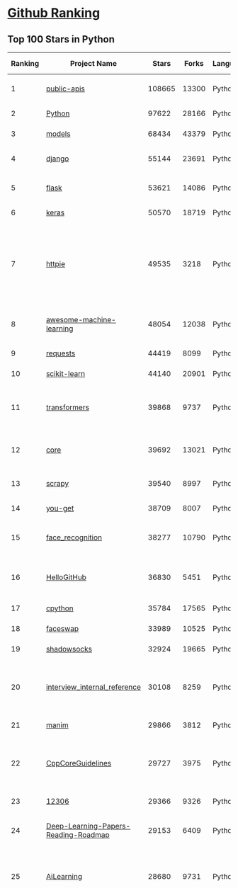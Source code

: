 [Github Ranking](../README.md)
==========

## Top 100 Stars in Python

| Ranking | Project Name | Stars | Forks | Language | Open Issues | Description | Last Commit |
| ------- | ------------ | ----- | ----- | -------- | ----------- | ----------- | ----------- |
| 1 | [public-apis](https://github.com/public-apis/public-apis) | 108665 | 13300 | Python | 237 | A collective list of free APIs for use in software and web development. | 2021-01-23T09:37:22Z |
| 2 | [Python](https://github.com/TheAlgorithms/Python) | 97622 | 28166 | Python | 42 | All Algorithms implemented in Python | 2021-01-24T13:05:21Z |
| 3 | [models](https://github.com/tensorflow/models) | 68434 | 43379 | Python | 1072 | Models and examples built with TensorFlow | 2021-01-24T20:51:07Z |
| 4 | [django](https://github.com/django/django) | 55144 | 23691 | Python | 183 | The Web framework for perfectionists with deadlines. | 2021-01-24T22:11:30Z |
| 5 | [flask](https://github.com/pallets/flask) | 53621 | 14086 | Python | 23 | The Python micro framework for building web applications. | 2021-01-22T08:57:09Z |
| 6 | [keras](https://github.com/keras-team/keras) | 50570 | 18719 | Python | 3179 | Deep Learning for humans | 2021-01-23T20:30:46Z |
| 7 | [httpie](https://github.com/httpie/httpie) | 49535 | 3218 | Python | 147 | As easy as /aitch-tee-tee-pie/ 🥧 Modern, user-friendly command-line HTTP client for the API era. JSON support, colors, sessions, downloads, plugins & more. https://twitter.com/httpie | 2021-01-21T21:50:43Z |
| 8 | [awesome-machine-learning](https://github.com/josephmisiti/awesome-machine-learning) | 48054 | 12038 | Python | 1 | A curated list of awesome Machine Learning frameworks, libraries and software. | 2021-01-20T18:38:00Z |
| 9 | [requests](https://github.com/psf/requests) | 44419 | 8099 | Python | 305 | A simple, yet elegant HTTP library. | 2021-01-24T22:59:47Z |
| 10 | [scikit-learn](https://github.com/scikit-learn/scikit-learn) | 44140 | 20901 | Python | 2299 | scikit-learn: machine learning in Python | 2021-01-25T01:55:49Z |
| 11 | [transformers](https://github.com/huggingface/transformers) | 39868 | 9737 | Python | 527 | 🤗Transformers: State-of-the-art Natural Language Processing for Pytorch and TensorFlow 2.0. | 2021-01-25T01:49:40Z |
| 12 | [core](https://github.com/home-assistant/core) | 39692 | 13021 | Python | 1823 | :house_with_garden: Open source home automation that puts local control and privacy first | 2021-01-25T02:31:45Z |
| 13 | [scrapy](https://github.com/scrapy/scrapy) | 39540 | 8997 | Python | 759 | Scrapy, a fast high-level web crawling & scraping framework for Python. | 2021-01-16T05:49:45Z |
| 14 | [you-get](https://github.com/soimort/you-get) | 38709 | 8007 | Python | 352 | :arrow_double_down: Dumb downloader that scrapes the web | 2021-01-22T00:06:27Z |
| 15 | [face_recognition](https://github.com/ageitgey/face_recognition) | 38277 | 10790 | Python | 570 | The world's simplest facial recognition api for Python and the command line | 2020-12-19T11:44:26Z |
| 16 | [HelloGitHub](https://github.com/521xueweihan/HelloGitHub) | 36830 | 5451 | Python | 31 | :octocat: Find pearls on open-source seashore 分享 GitHub 上有趣、入门级的开源项目 | 2020-12-27T17:01:55Z |
| 17 | [cpython](https://github.com/python/cpython) | 35784 | 17565 | Python | 1434 | The Python programming language | 2021-01-24T23:36:04Z |
| 18 | [faceswap](https://github.com/deepfakes/faceswap) | 33989 | 10525 | Python | 8 | Deepfakes Software For All | 2021-01-23T15:56:15Z |
| 19 | [shadowsocks](https://github.com/shadowsocks/shadowsocks) | 32924 | 19665 | Python | 448 | None | 2019-11-06T02:01:03Z |
| 20 | [interview_internal_reference](https://github.com/0voice/interview_internal_reference) | 30108 | 8259 | Python | 23 | 2020年最新总结，阿里，腾讯，百度，美团，头条等技术面试题目，以及答案，专家出题人分析汇总。 | 2020-10-17T02:49:24Z |
| 21 | [manim](https://github.com/3b1b/manim) | 29866 | 3812 | Python | 343 | Animation engine for explanatory math videos | 2021-01-24T00:19:22Z |
| 22 | [CppCoreGuidelines](https://github.com/isocpp/CppCoreGuidelines) | 29727 | 3975 | Python | 184 | The C++ Core Guidelines are a set of tried-and-true guidelines, rules, and best practices about coding in C++ | 2021-01-23T14:23:57Z |
| 23 | [12306](https://github.com/testerSunshine/12306) | 29366 | 9326 | Python | 254 | 12306智能刷票，订票 | 2021-01-11T03:52:27Z |
| 24 | [Deep-Learning-Papers-Reading-Roadmap](https://github.com/floodsung/Deep-Learning-Papers-Reading-Roadmap) | 29153 | 6409 | Python | 81 | Deep Learning papers reading roadmap for anyone who are eager to learn this amazing tech! | 2021-01-24T13:19:16Z |
| 25 | [AiLearning](https://github.com/apachecn/AiLearning) | 28680 | 9731 | Python | 33 | AiLearning: 机器学习 - MachineLearning - ML、深度学习 - DeepLearning - DL、自然语言处理 NLP | 2021-01-20T16:02:37Z |
| 26 | [funNLP](https://github.com/fighting41love/funNLP) | 28218 | 8351 | Python | 12 | 中英文敏感词、语言检测、中外手机/电话归属地/运营商查询、名字推断性别、手机号抽取、身份证抽取、邮箱抽取、中日文人名库、中文缩写库、拆字词典、词汇情感值、停用词、反动词表、暴恐词表、繁简体转换、英文模拟中文发音、汪峰歌词生成器、职业名称词库、同义词库、反义词库、否定词库、汽车品牌词库、汽车零件词库、连续英文切割、各种中文词向量、公司名字大全、古诗词库、IT词库、财经词库、成语词库、地名词库、历史名人词库、诗词词库、医学词库、饮食词库、法律词库、汽车词库、动物词库、中文聊天语料、中文谣言数据、百度中文问答数据集、句子相似度匹配算法集合、bert资源、文本生成&摘要相关工具、cocoNLP信息抽取工具、国内电话号码正则匹配、清华大学XLORE:中英文跨语言百科知识图谱、清华大学人工智能技术系列报告、自然语言生成、NLU太难了系列、自动对联数据及机器人、用户名黑名单列表、罪名法务名词及分类模型、微信公众号语料、cs224n深度学习自然语言处理课程、中文手写汉字识别、中文自然语言处理 语料/数据集、变量命名神器、分词语料库+代码、任务型对话英文数据集、ASR 语音数据集 + 基于深度学习的中文语音识别系统、笑声检测器、Microsoft多语言数字/单位/如日期时间识别包、中华新华字典数据库及api(包括常用歇后语、成语、词语和汉字)、文档图谱自动生成、SpaCy 中文模型、Common Voice语音识别数据集新版、神经网络关系抽取、基于bert的命名实体识别、关键词(Keyphrase)抽取包pke、基于医疗领域知识图谱的问答系统、基于依存句法与语义角色标注的事件三元组抽取、依存句法分析4万句高质量标注数据、cnocr：用来做中文OCR的Python3包、中文人物关系知识图谱项目、中文nlp竞赛项目及代码汇总、中文字符数据、speech-aligner: 从“人声语音”及其“语言文本”产生音素级别时间对齐标注的工具、AmpliGraph: 知识图谱表示学习(Python)库：知识图谱概念链接预测、Scattertext 文本可视化(python)、语言/知识表示工具：BERT & ERNIE、中文对比英文自然语言处理NLP的区别综述、Synonyms中文近义词工具包、HarvestText领域自适应文本挖掘工具（新词发现-情感分析-实体链接等）、word2word：(Python)方便易用的多语言词-词对集：62种语言/3,564个多语言对、语音识别语料生成工具：从具有音频/字幕的在线视频创建自动语音识别(ASR)语料库、构建医疗实体识别的模型（包含词典和语料标注）、单文档非监督的关键词抽取、Kashgari中使用gpt-2语言模型、开源的金融投资数据提取工具、文本自动摘要库TextTeaser: 仅支持英文、人民日报语料处理工具集、一些关于自然语言的基本模型、基于14W歌曲知识库的问答尝试--功能包括歌词接龙and已知歌词找歌曲以及歌曲歌手歌词三角关系的问答、基于Siamese bilstm模型的相似句子判定模型并提供训练数据集和测试数据集、用Transformer编解码模型实现的根据Hacker News文章标题自动生成评论、用BERT进行序列标记和文本分类的模板代码、LitBank：NLP数据集——支持自然语言处理和计算人文学科任务的100部带标记英文小说语料、百度开源的基准信息抽取系统、虚假新闻数据集、Facebook: LAMA语言模型分析，提供Transformer-XL/BERT/ELMo/GPT预训练语言模型的统一访问接口、CommonsenseQA：面向常识的英文QA挑战、中文知识图谱资料、数据及工具、各大公司内部里大牛分享的技术文档 PDF 或者 PPT、自然语言生成SQL语句（英文）、中文NLP数据增强（EDA）工具、英文NLP数据增强工具 、基于医药知识图谱的智能问答系统、京东商品知识图谱、基于mongodb存储的军事领域知识图谱问答项目、基于远监督的中文关系抽取、语音情感分析、中文ULMFiT-情感分析-文本分类-语料及模型、一个拍照做题程序、世界各国大规模人名库、一个利用有趣中文语料库 qingyun 训练出来的中文聊天机器人、中文聊天机器人seqGAN、省市区镇行政区划数据带拼音标注、教育行业新闻语料库包含自动文摘功能、开放了对话机器人-知识图谱-语义理解-自然语言处理工具及数据、中文知识图谱：基于百度百科中文页面-抽取三元组信息-构建中文知识图谱、masr: 中文语音识别-提供预训练模型-高识别率、Python音频数据增广库、中文全词覆盖BERT及两份阅读理解数据、ConvLab：开源多域端到端对话系统平台、中文自然语言处理数据集、基于最新版本rasa搭建的对话系统、基于TensorFlow和BERT的管道式实体及关系抽取、一个小型的证券知识图谱/知识库、复盘所有NLP比赛的TOP方案、OpenCLaP：多领域开源中文预训练语言模型仓库、UER：基于不同语料+编码器+目标任务的中文预训练模型仓库、中文自然语言处理向量合集、基于金融-司法领域(兼有闲聊性质)的聊天机器人、g2pC：基于上下文的汉语读音自动标记模块、Zincbase 知识图谱构建工具包、诗歌质量评价/细粒度情感诗歌语料库、快速转化「中文数字」和「阿拉伯数字」、百度知道问答语料库、基于知识图谱的问答系统、jieba_fast 加速版的jieba、正则表达式教程、中文阅读理解数据集、基于BERT等最新语言模型的抽取式摘要提取、Python利用深度学习进行文本摘要的综合指南、知识图谱深度学习相关资料整理、维基大规模平行文本语料、StanfordNLP 0.2.0：纯Python版自然语言处理包、NeuralNLP-NeuralClassifier：腾讯开源深度学习文本分类工具、端到端的封闭域对话系统、中文命名实体识别：NeuroNER vs. BertNER、新闻事件线索抽取、2019年百度的三元组抽取比赛：“科学空间队”源码、基于依存句法的开放域文本知识三元组抽取和知识库构建、中文的GPT2训练代码、ML-NLP - 机器学习(Machine Learning)NLP面试中常考到的知识点和代码实现、nlp4han:中文自然语言处理工具集(断句/分词/词性标注/组块/句法分析/语义分析/NER/N元语法/HMM/代词消解/情感分析/拼写检查、XLM：Facebook的跨语言预训练语言模型、用基于BERT的微调和特征提取方法来进行知识图谱百度百科人物词条属性抽取、中文自然语言处理相关的开放任务-数据集-当前最佳结果、CoupletAI - 基于CNN+Bi-LSTM+Attention 的自动对对联系统、抽象知识图谱、MiningZhiDaoQACorpus - 580万百度知道问答数据挖掘项目、brat rapid annotation tool: 序列标注工具、大规模中文知识图谱数据：1.4亿实体、数据增强在机器翻译及其他nlp任务中的应用及效果、allennlp阅读理解:支持多种数据和模型、PDF表格数据提取工具 、 Graphbrain：AI开源软件库和科研工具，目的是促进自动意义提取和文本理解以及知识的探索和推断、简历自动筛选系统、基于命名实体识别的简历自动摘要、中文语言理解测评基准，包括代表性的数据集&基准模型&语料库&排行榜、树洞 OCR 文字识别 、从包含表格的扫描图片中识别表格和文字、语声迁移、Python口语自然语言处理工具集(英文)、 similarity：相似度计算工具包，java编写、海量中文预训练ALBERT模型 、Transformers 2.0 、基于大规模音频数据集Audioset的音频增强 、Poplar：网页版自然语言标注工具、图片文字去除，可用于漫画翻译 、186种语言的数字叫法库、Amazon发布基于知识的人-人开放领域对话数据集 、中文文本纠错模块代码、繁简体转换 、 Python实现的多种文本可读性评价指标、类似于人名/地名/组织机构名的命名体识别数据集 、东南大学《知识图谱》研究生课程(资料)、. 英文拼写检查库 、 wwsearch是企业微信后台自研的全文检索引擎、CHAMELEON：深度学习新闻推荐系统元架构 、 8篇论文梳理BERT相关模型进展与反思、DocSearch：免费文档搜索引擎、 LIDA：轻量交互式对话标注工具 、aili - the fastest in-memory index in the East 东半球最快并发索引 、知识图谱车音工作项目、自然语言生成资源大全 、中日韩分词库mecab的Python接口库、中文文本摘要/关键词提取、汉字字符特征提取器 (featurizer)，提取汉字的特征（发音特征、字形特征）用做深度学习的特征、中文生成任务基准测评 、中文缩写数据集、中文任务基准测评 - 代表性的数据集-基准(预训练)模型-语料库-baseline-工具包-排行榜、PySS3：面向可解释AI的SS3文本分类器机器可视化工具 、中文NLP数据集列表、COPE - 格律诗编辑程序、doccano：基于网页的开源协同多语言文本标注工具 、PreNLP：自然语言预处理库、简单的简历解析器，用来从简历中提取关键信息、用于中文闲聊的GPT2模型：GPT2-chitchat、基于检索聊天机器人多轮响应选择相关资源列表(Leaderboards、Datasets、Papers)、(Colab)抽象文本摘要实现集锦(教程 、词语拼音数据、高效模糊搜索工具、NLP数据增广资源集、微软对话机器人框架 、 GitHub Typo Corpus：大规模GitHub多语言拼写错误/语法错误数据集、TextCluster：短文本聚类预处理模块 Short text cluster、面向语音识别的中文文本规范化、BLINK：最先进的实体链接库、BertPunc：基于BERT的最先进标点修复模型、Tokenizer：快速、可定制的文本词条化库、中文语言理解测评基准，包括代表性的数据集、基准(预训练)模型、语料库、排行榜、spaCy 医学文本挖掘与信息提取 、 NLP任务示例项目代码集、 python拼写检查库、chatbot-list - 行业内关于智能客服、聊天机器人的应用和架构、算法分享和介绍、语音质量评价指标(MOSNet, BSSEval, STOI, PESQ, SRMR)、 用138GB语料训练的法文RoBERTa预训练语言模型 、BERT-NER-Pytorch：三种不同模式的BERT中文NER实验、无道词典 - 有道词典的命令行版本，支持英汉互查和在线查询、2019年NLP亮点回顾、 Chinese medical dialogue data 中文医疗对话数据集 、最好的汉字数字(中文数字)-阿拉伯数字转换工具、 基于百科知识库的中文词语多词义/义项获取与特定句子词语语义消歧、awesome-nlp-sentiment-analysis - 情感分析、情绪原因识别、评价对象和评价词抽取、LineFlow：面向所有深度学习框架的NLP数据高效加载器、中文医学NLP公开资源整理 、MedQuAD：(英文)医学问答数据集、将自然语言数字串解析转换为整数和浮点数、Transfer Learning in Natural Language Processing (NLP) 、面向语音识别的中文/英文发音辞典、Tokenizers：注重性能与多功能性的最先进分词器、CLUENER 细粒度命名实体识别 Fine Grained Named Entity Recognition、 基于BERT的中文命名实体识别、中文谣言数据库、NLP数据集/基准任务大列表、nlp相关的一些论文及代码, 包括主题模型、词向量(Word Embedding)、命名实体识别(NER)、文本分类(Text Classificatin)、文本生成(Text Generation)、文本相似性(Text Similarity)计算等，涉及到各种与nlp相关的算法，基于keras和tensorflow 、Python文本挖掘/NLP实战示例、 Blackstone：面向非结构化法律文本的spaCy pipeline和NLP模型通过同义词替换实现文本“变脸” 、中文 预训练 ELECTREA 模型: 基于对抗学习 pretrain Chinese Model 、albert-chinese-ner - 用预训练语言模型ALBERT做中文NER 、基于GPT2的特定主题文本生成/文本增广、开源预训练语言模型合集、多语言句向量包、编码、标记和实现：一种可控高效的文本生成方法、 英文脏话大列表 、attnvis：GPT2、BERT等transformer语言模型注意力交互可视化、CoVoST：Facebook发布的多语种语音-文本翻译语料库，包括11种语言(法语、德语、荷兰语、俄语、西班牙语、意大利语、土耳其语、波斯语、瑞典语、蒙古语和中文)的语音、文字转录及英文译文、Jiagu自然语言处理工具 - 以BiLSTM等模型为基础，提供知识图谱关系抽取 中文分词 词性标注 命名实体识别 情感分析 新词发现 关键词 文本摘要 文本聚类等功能、用unet实现对文档表格的自动检测，表格重建、NLP事件提取文献资源列表 、 金融领域自然语言处理研究资源大列表、CLUEDatasetSearch - 中英文NLP数据集：搜索所有中文NLP数据集，附常用英文NLP数据集 、medical_NER - 中文医学知识图谱命名实体识别 、(哈佛)讲因果推理的免费书、知识图谱相关学习资料/数据集/工具资源大列表、Forte：灵活强大的自然语言处理pipeline工具集 、Python字符串相似性算法库、PyLaia：面向手写文档分析的深度学习工具包、TextFooler：针对文本分类/推理的对抗文本生成模块、Haystack：灵活、强大的可扩展问答(QA)框架、中文关键短语抽取工具 | 2020-12-22T20:11:33Z |
| 27 | [localstack](https://github.com/localstack/localstack) | 28157 | 2206 | Python | 258 | 💻  A fully functional local AWS cloud stack. Develop and test your cloud & Serverless apps offline! | 2021-01-24T17:55:47Z |
| 28 | [python-patterns](https://github.com/faif/python-patterns) | 27134 | 5629 | Python | 17 | A collection of design patterns/idioms in Python | 2021-01-24T11:40:04Z |
| 29 | [sentry](https://github.com/getsentry/sentry) | 27129 | 3059 | Python | 260 | Sentry is cross-platform application monitoring, with a focus on error reporting. | 2021-01-24T18:30:00Z |
| 30 | [bert](https://github.com/google-research/bert) | 26730 | 7549 | Python | 771 | TensorFlow code and pre-trained models for BERT | 2021-01-19T15:38:26Z |
| 31 | [fastapi](https://github.com/tiangolo/fastapi) | 26267 | 1787 | Python | 630 | FastAPI framework, high performance, easy to learn, fast to code, ready for production | 2021-01-22T20:28:03Z |
| 32 | [jieba](https://github.com/fxsjy/jieba) | 25342 | 6078 | Python | 594 | 结巴中文分词 | 2020-12-05T18:32:32Z |
| 33 | [gym](https://github.com/openai/gym) | 23284 | 6630 | Python | 244 | A toolkit for developing and comparing reinforcement learning algorithms. | 2021-01-21T20:35:39Z |
| 34 | [cheat.sh](https://github.com/chubin/cheat.sh) | 23238 | 1171 | Python | 83 | the only cheat sheet you need | 2021-01-24T14:59:17Z |
| 35 | [DeepFaceLab](https://github.com/iperov/DeepFaceLab) | 23011 | 5277 | Python | 246 | DeepFaceLab is the leading software for creating deepfakes. | 2021-01-21T12:54:30Z |
| 36 | [wtfpython](https://github.com/satwikkansal/wtfpython) | 22986 | 2048 | Python | 41 | What the f*ck Python? | 2021-01-17T08:26:56Z |
| 37 | [Real-Time-Voice-Cloning](https://github.com/CorentinJ/Real-Time-Voice-Cloning) | 22524 | 4327 | Python | 12 | Clone a voice in 5 seconds to generate arbitrary speech in real-time | 2021-01-24T09:41:57Z |
| 38 | [linux-insides](https://github.com/0xAX/linux-insides) | 22251 | 2519 | Python | 42 | A little bit about a linux kernel | 2020-12-20T10:53:37Z |
| 39 | [interactive-coding-challenges](https://github.com/donnemartin/interactive-coding-challenges) | 21740 | 3450 | Python | 58 | 120+ interactive Python coding interview challenges (algorithms and data structures).  Includes Anki flashcards. | 2020-12-11T15:29:16Z |
| 40 | [pipenv](https://github.com/pypa/pipenv) | 21466 | 1586 | Python | 477 |  Python Development Workflow for Humans. | 2021-01-21T10:18:28Z |
| 41 | [mitmproxy](https://github.com/mitmproxy/mitmproxy) | 21307 | 2740 | Python | 224 | An interactive TLS-capable intercepting HTTP proxy for penetration testers and software developers. | 2021-01-24T21:45:31Z |
| 42 | [PayloadsAllTheThings](https://github.com/swisskyrepo/PayloadsAllTheThings) | 21179 | 6312 | Python | 12 | A list of useful payloads and bypass for Web Application Security and Pentest/CTF | 2021-01-25T02:21:16Z |
| 43 | [rich](https://github.com/willmcgugan/rich) | 20644 | 599 | Python | 9 | Rich is a Python library for rich text and beautiful formatting in the terminal. | 2021-01-24T17:52:39Z |
| 44 | [sherlock](https://github.com/sherlock-project/sherlock) | 20365 | 2074 | Python | 73 | 🔎 Hunt down social media accounts by username across social networks | 2021-01-20T22:32:10Z |
| 45 | [airflow](https://github.com/apache/airflow) | 20178 | 7855 | Python | 999 | Apache Airflow - A platform to programmatically author, schedule, and monitor workflows | 2021-01-25T00:05:05Z |
| 46 | [data-science-ipython-notebooks](https://github.com/donnemartin/data-science-ipython-notebooks) | 20106 | 6397 | Python | 16 | Data science Python notebooks: Deep learning (TensorFlow, Theano, Caffe, Keras), scikit-learn, Kaggle, big data (Spark, Hadoop MapReduce, HDFS), matplotlib, pandas, NumPy, SciPy, Python essentials, AWS, and various command lines. | 2020-12-21T20:44:47Z |
| 47 | [django-rest-framework](https://github.com/encode/django-rest-framework) | 20071 | 5505 | Python | 347 | Web APIs for Django. 🎸 | 2021-01-24T20:38:33Z |
| 48 | [d2l-zh](https://github.com/d2l-ai/d2l-zh) | 19783 | 5094 | Python | 6 | 《动手学深度学习》：面向中文读者、能运行、可讨论。中英文版被全球175所大学采用教学。 | 2021-01-25T02:32:54Z |
| 49 | [tornado](https://github.com/tornadoweb/tornado) | 19754 | 5312 | Python | 218 | Tornado is a Python web framework and asynchronous networking library, originally developed at FriendFeed. | 2021-01-18T08:54:04Z |
| 50 | [pytorch-tutorial](https://github.com/yunjey/pytorch-tutorial) | 19450 | 6186 | Python | 75 | PyTorch Tutorial for Deep Learning Researchers | 2020-12-21T07:28:47Z |
| 51 | [Mask_RCNN](https://github.com/matterport/Mask_RCNN) | 19298 | 9215 | Python | 1615 | Mask R-CNN for object detection and instance segmentation on Keras and TensorFlow | 2020-12-18T20:32:59Z |
| 52 | [black](https://github.com/psf/black) | 19252 | 1238 | Python | 400 | The uncompromising Python code formatter | 2021-01-24T16:45:35Z |
| 53 | [ML-From-Scratch](https://github.com/eriklindernoren/ML-From-Scratch) | 18760 | 3648 | Python | 36 | Machine Learning From Scratch. Bare bones NumPy implementations of machine learning models and algorithms with a focus on accessibility. Aims to cover everything from linear regression to deep learning. | 2020-12-21T21:14:19Z |
| 54 | [algorithms](https://github.com/keon/algorithms) | 18628 | 3814 | Python | 149 | Minimal examples of data structures and algorithms in Python | 2021-01-24T14:53:12Z |
| 55 | [python-cheatsheet](https://github.com/gto76/python-cheatsheet) | 18278 | 3578 | Python | 23 | Comprehensive Python Cheatsheet | 2021-01-20T16:26:07Z |
| 56 | [spaCy](https://github.com/explosion/spaCy) | 18099 | 3212 | Python | 92 | 💫 Industrial-strength Natural Language Processing (NLP) with Python and Cython | 2021-01-25T02:29:25Z |
| 57 | [redash](https://github.com/getredash/redash) | 18055 | 3106 | Python | 580 | Make Your Company Data Driven. Connect to any data source, easily visualize, dashboard and share your data. | 2021-01-23T00:03:19Z |
| 58 | [algo](https://github.com/wangzheng0822/algo) | 17742 | 5735 | Python | 129 | 数据结构和算法必知必会的50个代码实现 | 2021-01-23T04:02:28Z |
| 59 | [glances](https://github.com/nicolargo/glances) | 17699 | 1162 | Python | 193 | Glances an Eye on your system. A top/htop alternative for GNU/Linux, BSD, Mac OS and Windows operating systems. | 2021-01-25T00:08:19Z |
| 60 | [NLP-progress](https://github.com/sebastianruder/NLP-progress) | 17674 | 3032 | Python | 26 | Repository to track the progress in Natural Language Processing (NLP), including the datasets and the current state-of-the-art for the most common NLP tasks. | 2021-01-24T13:49:58Z |
| 61 | [macOS-Security-and-Privacy-Guide](https://github.com/drduh/macOS-Security-and-Privacy-Guide) | 17663 | 1240 | Python | 7 | Guide to securing and improving privacy on macOS | 2020-11-11T19:58:48Z |
| 62 | [tqdm](https://github.com/tqdm/tqdm) | 17171 | 886 | Python | 277 | A Fast, Extensible Progress Bar for Python and CLI | 2021-01-24T03:26:14Z |
| 63 | [celery](https://github.com/celery/celery) | 16587 | 3940 | Python | 501 | Distributed Task Queue (development branch) | 2021-01-24T23:34:55Z |
| 64 | [TensorFlow-Course](https://github.com/instillai/TensorFlow-Course) | 15418 | 3129 | Python | 2 | :satellite: Simple and ready-to-use tutorials for TensorFlow  | 2020-12-21T21:15:27Z |
| 65 | [spleeter](https://github.com/deezer/spleeter) | 15379 | 1565 | Python | 97 | Deezer source separation library including pretrained models. | 2021-01-21T16:39:20Z |
| 66 | [examples](https://github.com/pytorch/examples) | 15300 | 7153 | Python | 298 | A set of examples around pytorch in Vision, Text, Reinforcement Learning, etc. | 2021-01-24T20:26:36Z |
| 67 | [jumpserver](https://github.com/jumpserver/jumpserver) | 15110 | 4058 | Python | 130 | JumpServer 是全球首款开源的堡垒机，是符合 4A 的专业运维安全审计系统。 | 2021-01-25T02:55:38Z |
| 68 | [professional-programming](https://github.com/charlax/professional-programming) | 14855 | 1329 | Python | 0 | A collection of full-stack resources for programmers. | 2021-01-18T20:59:14Z |
| 69 | [pyspider](https://github.com/binux/pyspider) | 14833 | 3562 | Python | 277 | A Powerful Spider(Web Crawler) System in Python. | 2020-10-22T04:00:13Z |
| 70 | [toml](https://github.com/toml-lang/toml) | 14756 | 722 | Python | 38 | Tom's Obvious, Minimal Language | 2021-01-23T22:58:48Z |
| 71 | [Depix](https://github.com/beurtschipper/Depix) | 14706 | 1729 | Python | 7 | Recovers passwords from pixelized screenshots | 2021-01-16T10:35:15Z |
| 72 | [detectron2](https://github.com/facebookresearch/detectron2) | 14638 | 3716 | Python | 94 | Detectron2 is FAIR's next-generation platform for object detection and segmentation. | 2021-01-23T17:53:11Z |
| 73 | [bitcoinbook](https://github.com/bitcoinbook/bitcoinbook) | 14629 | 4164 | Python | 70 | Mastering Bitcoin 2nd Edition - Programming the Open Blockchain | 2021-01-24T22:58:34Z |
| 74 | [ipython](https://github.com/ipython/ipython) | 14624 | 4134 | Python | 1470 | Official repository for IPython itself. Other repos in the IPython organization contain things like the website, documentation builds, etc. | 2021-01-24T19:27:17Z |
| 75 | [Awesome-Linux-Software](https://github.com/luong-komorebi/Awesome-Linux-Software) | 14573 | 1519 | Python | 24 | A list of awesome applications, software, tools and other materials for Linux distros.  | 2021-01-24T09:05:14Z |
| 76 | [bokeh](https://github.com/bokeh/bokeh) | 14554 | 3621 | Python | 604 | Interactive Data Visualization in the browser, from  Python | 2021-01-24T21:48:36Z |
| 77 | [sanic](https://github.com/sanic-org/sanic) | 14477 | 1307 | Python | 45 | Async Python 3.6+ web server/framework \| Build fast. Run fast. | 2021-01-25T00:39:25Z |
| 78 | [nginx-proxy](https://github.com/nginx-proxy/nginx-proxy) | 14316 | 2564 | Python | 677 | Automated nginx proxy for Docker containers using docker-gen | 2021-01-10T12:57:27Z |
| 79 | [PySnooper](https://github.com/cool-RR/PySnooper) | 14164 | 877 | Python | 17 | Never use print for debugging again | 2020-12-28T18:13:10Z |
| 80 | [luigi](https://github.com/spotify/luigi) | 14142 | 2214 | Python | 67 | Luigi is a Python module that helps you build complex pipelines of batch jobs. It handles dependency resolution, workflow management, visualization etc. It also comes with Hadoop support built in.  | 2021-01-17T18:35:42Z |
| 81 | [gpt-2](https://github.com/openai/gpt-2) | 13991 | 3557 | Python | 122 | Code for the paper "Language Models are Unsupervised Multitask Learners" | 2021-01-24T05:14:38Z |
| 82 | [Paddle](https://github.com/PaddlePaddle/Paddle) | 13903 | 3435 | Python | 2329 | PArallel Distributed Deep LEarning: Machine Learning Framework from Industrial Practice （『飞桨』核心框架，深度学习&机器学习高性能单机、分布式训练和跨平台部署） | 2021-01-25T02:55:48Z |
| 83 | [cookiecutter](https://github.com/cookiecutter/cookiecutter) | 13694 | 1403 | Python | 194 | A command-line utility that creates projects from cookiecutters (project templates), e.g. Python package projects, VueJS projects. | 2021-01-21T18:11:00Z |
| 84 | [wttr.in](https://github.com/chubin/wttr.in) | 13659 | 684 | Python | 143 | :partly_sunny: The right way to check the weather | 2021-01-22T18:13:16Z |
| 85 | [poetry](https://github.com/python-poetry/poetry) | 13611 | 1077 | Python | 1009 | Python dependency management and packaging made easy. | 2021-01-22T17:21:46Z |
| 86 | [mmdetection](https://github.com/open-mmlab/mmdetection) | 13415 | 4614 | Python | 331 | OpenMMLab Detection Toolbox and Benchmark | 2021-01-24T15:34:01Z |
| 87 | [zipline](https://github.com/quantopian/zipline) | 13177 | 3787 | Python | 331 | Zipline, a Pythonic Algorithmic Trading Library | 2020-12-18T13:20:06Z |
| 88 | [streamlit](https://github.com/streamlit/streamlit) | 12765 | 1076 | Python | 558 | Streamlit — The fastest way to build data apps in Python | 2021-01-24T06:34:59Z |
| 89 | [awesome-python-login-model](https://github.com/Kr1s77/awesome-python-login-model) | 12749 | 2820 | Python | 53 | 😮python模拟登陆一些大型网站，还有一些简单的爬虫，希望对你们有所帮助❤️，如果喜欢记得给个star哦🌟 | 2020-10-01T19:46:02Z |
| 90 | [fabric](https://github.com/fabric/fabric) | 12692 | 1816 | Python | 427 | Simple, Pythonic remote execution and deployment. | 2021-01-19T01:11:57Z |
| 91 | [wxpy](https://github.com/youfou/wxpy) | 12572 | 2209 | Python | 302 | 微信机器人 / 可能是最优雅的微信个人号 API ✨✨ | 2019-07-14T17:59:47Z |
| 92 | [chinese-programmer-wrong-pronunciation](https://github.com/shimohq/chinese-programmer-wrong-pronunciation) | 12495 | 1097 | Python | 75 | 中国程序员容易发音错误的单词 | 2020-11-30T22:21:35Z |
| 93 | [python-spider](https://github.com/Jack-Cherish/python-spider) | 12373 | 4861 | Python | 3 | :rainbow:Python3网络爬虫实战：淘宝、京东、网易云、B站、12306、抖音、笔趣阁、漫画小说下载、音乐电影下载等 | 2021-01-07T22:35:17Z |
| 94 | [diagrams](https://github.com/mingrammer/diagrams) | 12352 | 677 | Python | 165 | :art: Diagram as Code for prototyping cloud system architectures | 2021-01-23T21:13:58Z |
| 95 | [powerline](https://github.com/powerline/powerline) | 12293 | 936 | Python | 183 | Powerline is a statusline plugin for vim, and provides statuslines and prompts for several other applications, including zsh, bash, tmux, IPython, Awesome and Qtile. | 2021-01-08T10:25:54Z |
| 96 | [InstaPy](https://github.com/timgrossmann/InstaPy) | 12206 | 3095 | Python | 130 | 📷 Instagram Bot - Tool for automated Instagram interactions | 2021-01-19T08:13:33Z |
| 97 | [prophet](https://github.com/facebook/prophet) | 12153 | 3458 | Python | 77 | Tool for producing high quality forecasts for time series data that has multiple seasonality with linear or non-linear growth. | 2021-01-14T22:39:36Z |
| 98 | [game-programmer](https://github.com/miloyip/game-programmer) | 12078 | 1517 | Python | 22 | A Study Path for Game Programmer | 2019-10-26T03:01:04Z |
| 99 | [faker](https://github.com/joke2k/faker) | 12006 | 1364 | Python | 133 | Faker is a Python package that generates fake data for you. | 2021-01-23T11:13:02Z |
| 100 | [inter](https://github.com/rsms/inter) | 11775 | 273 | Python | 65 | The Inter font family | 2020-12-22T01:05:39Z |

